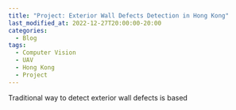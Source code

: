 ```yaml
---
title: "Project: Exterior Wall Defects Detection in Hong Kong"
last_modified_at: 2022-12-27T20:00:00-20:00
categories:
  - Blog
tags:
  - Computer Vision
  - UAV
  - Hong Kong
  - Project
---
```


Traditional way to detect exterior wall defects is based
